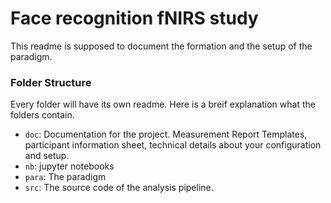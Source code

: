 # Face recognition fNIRS study

This readme is supposed to document the formation and the setup of the paradigm.

### Folder Structure

Every folder will have its own readme. Here is a breif explanation what the folders contain. 

- `doc`: Documentation for the project. Measurement Report Templates, participant information sheet, technical details about your configuration and setup.
- `nb`: jupyter notebooks 
- `para`: The paradigm
- `src`: The source code of the analysis pipeline.



